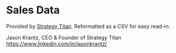 # Sales Data

Provided by [Strategy Titan](https://www.strategytitan.com/blog/titanized-real-world-dataset-to-develop-your-analytics-muscle).
Reformatted as a CSV for easy read-in.


Jason Krantz, CEO & Founder of Strategy Titan
https://www.linkedin.com/in/jasonkrantz/
